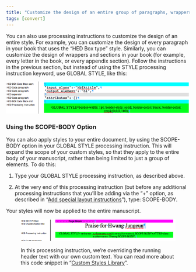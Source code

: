 ```yaml
---
title: "Customize the design of an entire group of paragraphs, wrappers, or sections"
tags: [convert]
---
```

 
<html><body><section data-type="chapter" class="hsecchapter" data-hederis-type="hsecchapter" id="global-paragraph-design" data-pi-attrs="id: global-paragraph-design; data-tags: convert;" role="doc-chapter" data-tags="convert" data-author-name=" " data-book-title=" " title="Customize the design of an entire group of paragraphs, wrappers, or sections"><p class="hblkp" data-hederis-type="hblkp" id="pG0nUOvA1">You can also use processing instructions to customize the design of an entire style. For example, you can customize the design of every paragraph in your book that uses the &#8220;HED Box type&#8221; style. Similarly, you can customize the design of wrappers and sections in your book (for example, every letter in the book, or every appendix section). Follow the instructions in the previous section, but instead of using the STYLE processing instruction keyword, use GLOBAL STYLE, like this:</p><img data-hederis-type="hblkimg" class="hblkimg" id="pmkjKv4CV" src="/images/globalstyle.png" data-img-src="/images/globalstyle.png"/><section class="hwprsubsection" data-hederis-type="hwprsubsection" id="p4ndmkgbG" data-type="subsection" title="Using the SCOPE-BODY Option"><h1 data-hederis-type="hblktitle" class="hblktitle" id="pgs3zWHE9">Using the SCOPE-BODY Option</h1><p class="hblkp" data-hederis-type="hblkp" id="peRUHJMyH">You can also apply styles to your entire document, by using the SCOPE-BODY option in your GLOBAL STYLE processing instruction. This will expand the scope of your custom styles, so that they apply to the entire body of your manuscript, rather than being limited to just a group of elements. To do this:</p><ol class="hwprnumlist" data-hederis-type="hwprnumlist" id="pED9tPcQt"><li class="hblkoli" data-hederis-type="hblkoli" id="li3ucuiqQK"><p class="hblkoli" data-hederis-type="hblklip" id="pUIUZ9UQo">Type your GLOBAL STYLE processing instruction, as described above.</p></li><li class="hblkoli" data-hederis-type="hblkoli" id="linsYO6cUu"><p class="hblkoli" data-hederis-type="hblklip" id="pPuyxgRHI">At the very end of this processing instruction (but before any additional processing instructions that you&#8217;ll be adding via the &#8220;+&#8221; option, as described in &#8220;<a href="{% link _docs/custom-design.md %}" class="hspana" data-hederis-type="hspana" id="p0JVt0LXv">Add special layout instructions</a>&#8221;), type: SCOPE-BODY.</p></li></ol><p class="hblkp" data-hederis-type="hblkp" id="pd7VzvGsk">Your styles will now be applied to the entire manuscript.</p><figure class="hwprfig" data-hederis-type="hwprfig" id="p77umyGjg"><img data-hederis-type="hblkimg" class="hblkimg" id="p13p56woz" src="/images/globalscopebody.png" data-img-src="/images/globalscopebody.png"/><p class="hblkcaption" data-hederis-type="hblkcaption" id="ppYi9Erfh">In this processing instruction, we&#8217;re overriding the running header text with our own custom text. You can read more about this code snippet in &#8220;<a href="{% link _docs/custom-style-library.md %}" class="hspana" data-hederis-type="hspana" id="p9h08fvME">Custom Styles Library</a>&#8221;.</p></figure></section></section></body></html>
